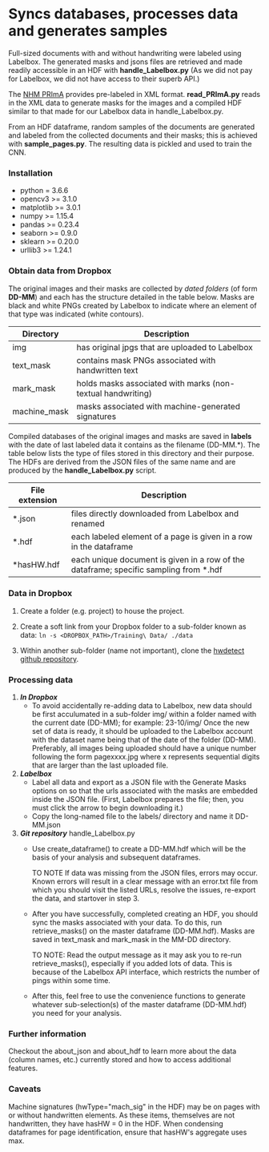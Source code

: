 # Syncs databases, processes data and generates samples

Full-sized documents with and without handwriting were labeled using Labelbox. The generated 
masks and jsons files are retrieved and made readily accessible in an HDF with **handle_Labelbox.py**
(As we did not pay for Labelbox, we did not have access to their superb API.)

The [NHM PRImA](https://www.primaresearch.org/datasets/NHM) provides pre-labeled in XML format. **read_PRImA.py** reads in the XML data to generate masks for the images and a compiled HDF similar to that made for our Labelbox data in handle_Labelbox.py.

From an HDF dataframe, random samples of the documents are generated and labeled from the collected documents 
and their masks; this is achieved with **sample_pages.py**. The resulting data is pickled and 
used to train the CNN.

### Installation
 * python = 3.6.6
 * opencv3 >= 3.1.0
 * matplotlib >= 3.0.1
 * numpy >= 1.15.4
 * pandas >= 0.23.4
 * seaborn >= 0.9.0
 * sklearn >= 0.20.0
 * urllib3 >= 1.24.1

### Obtain data from Dropbox
The original images and their masks are collected by _dated folders_ (of form **DD-MM**) and each has the structure detailed in the table below. Masks are black and white PNGs created by Labelbox to indicate where an element of that type was indicated (white contours).

Directory    | Description
------------ | ----------------------------------------------------------- |
img          | has original jpgs that are uploaded to Labelbox             |
text_mask    | contains mask PNGs associated with handwritten text         |
mark_mask    | holds masks associated with marks (non-textual handwriting) |
machine_mask | masks associated with machine-generated signatures          |


Compiled databases of the original images and masks are saved in **labels** with the date of last labeled data it contains as the filename (DD-MM.\*). The table below lists the type of files stored in this directory and their purpose. The HDFs are derived from the JSON files of the same name and are produced by the **handle_Labelbox.py** script.

File extension | Description
---------------| ------------------------------------------------------------------------------------- |
\*.json        |files directly downloaded from Labelbox and renamed                                    |
\*.hdf         |each labeled element of a page is given in a row in the dataframe                      |
\*hasHW.hdf    |each unique document is given in a row of the dataframe; specific sampling from \*.hdf |

### Data in Dropbox

 1. Create a folder (e.g. project) to house the project. 

 2. Create a soft link from your Dropbox folder to a sub-folder known as data:
     ```ln -s <DROPBOX_PATH>/Training\ Data/ ./data```

 3. Within another sub-folder (name not important), clone the [hwdetect github repository](https://github.com/dkrft/handwriting_detection). 

### Processing data

 1. **_In Dropbox_**
    * To avoid accidentally re-adding data to Labelbox, new data should be first acculumated in a sub-folder img/ within a folder named with the current date (DD-MM); for example:
    23-10/img/
    Once the new set of data is ready, it should be uploaded to the Labelbox account with the dataset name being that of the date of the folder (DD-MM). Preferably, all images being uploaded should have a unique number following the form pagexxxx.jpg where x represents sequential digits that are larger than the last uploaded file.
 2. **_Labelbox_**
    * Label all data and export as a JSON file with the Generate Masks options on so that the urls associated with the masks are embedded inside the JSON file. (First, Labelbox prepares the file; then, you must click the arrow to begin downloading it.)
    * Copy the long-named file to the labels/ directory and name it DD-MM.json
 3. **_Git repository_** handle_Labelbox.py
     * Use create_dataframe() to create a DD-MM.hdf which will be the basis of your analysis and subsequent dataframes. 

        TO NOTE If data was missing from the JSON files, errors may occur. Known errors will result in a clear message with an error.txt file from which you should visit the listed URLs, resolve the issues, re-export the data, and startover in step 3.

     * After you have successfully, completed creating an HDF, you should sync the masks associated with your data. To do this, run retrieve_masks() on the master dataframe (DD-MM.hdf). Masks are saved in text_mask and mark_mask in the MM-DD directory.

          TO NOTE: Read the output message as it may ask you to re-run retrieve_masks(), especially if you added lots of data. This is because of the Labelbox API interface, which restricts the number of pings within some time.

     * After this, feel free to use the convenience functions to generate whatever sub-selection(s) of the master dataframe (DD-MM.hdf) you need for your analysis.


### Further information
 Checkout the about_json and about_hdf to learn more about the data (column names, etc.) currently stored and how to access additional features.

### Caveats
 Machine signatures (hwType="mach_sig" in the HDF) may be on pages with or without handwritten elements. As these items, themselves are not handwritten, they have hasHW = 0  in the HDF. When condensing dataframes for page identification, ensure that hasHW's aggregate uses max.
